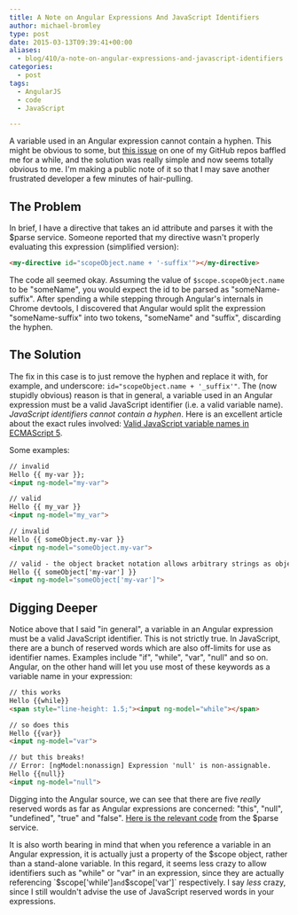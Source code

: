 ```yaml
---
title: A Note on Angular Expressions And JavaScript Identifiers
author: michael-bromley
type: post
date: 2015-03-13T09:39:41+00:00
aliases:
  - blog/410/a-note-on-angular-expressions-and-javascript-identifiers
categories:
  - post
tags:
  - AngularJS
  - code
  - JavaScript

---
```

A variable used in an Angular expression cannot contain a hyphen. This might be obvious to some, but [this issue](https://github.com/michaelbromley/angularUtils/issues/128) on one of my GitHub repos baffled me for a while, and the solution was really simple and now seems totally obvious to me. I'm making a public note of it so that I may save another frustrated developer a few minutes of hair-pulling.

## The Problem

In brief, I have a directive that takes an id attribute and parses it with the $parse service. Someone reported that my directive wasn't properly evaluating this expression (simplified version):

```HTML
<my-directive id="scopeObject.name + '-suffix'"></my-directive>
```

The code all seemed okay. Assuming the value of `$scope.scopeObject.name` to be "someName", you would expect the id to be parsed as "someName-suffix". After spending a while stepping through Angular's internals in Chrome devtools, I discovered that Angular would split the expression "someName-suffix" into two tokens, "someName" and "suffix", discarding the hyphen.

## The Solution

The fix in this case is to just remove the hyphen and replace it with, for example, and underscore: `id="scopeObject.name + '_suffix'"`. The (now stupidly obvious) reason is that in general, a variable used in an Angular expression must be a valid JavaScript identifier (i.e. a valid variable name). _JavaScript identifiers cannot contain a hyphen_. Here is an excellent article about the exact rules involved: [Valid JavaScript variable names in ECMAScript 5](https://mathiasbynens.be/notes/javascript-identifiers).

Some examples:

```HTML
// invalid
Hello {{ my-var }};
<input ng-model="my-var">

// valid
Hello {{ my_var }}
<input ng-model="my_var">

// invalid
Hello {{ someObject.my-var }}
<input ng-model="someObject.my-var">

// valid - the object bracket notation allows arbitrary strings as object keys.
Hello {{ someObject['my-var'] }}
<input ng-model="someObject['my-var']">
```

## Digging Deeper

Notice above that I said "in general", a variable in an Angular expression must be a valid JavaScript identifier. This is not strictly true. In JavaScript, there are a bunch of reserved words which are also off-limits for use as identifier names. Examples include "if", "while", "var", "null" and so on. Angular, on the other hand will let you use most of these keywords as a variable name in your expression:

```HTML
// this works
Hello {{while}}
<span style="line-height: 1.5;"><input ng-model="while"></span>

// so does this
Hello {{var}}
<input ng-model="var">

// but this breaks!
// Error: [ngModel:nonassign] Expression 'null' is non-assignable.
Hello {{null}}
<input ng-model="null">
```

Digging into the Angular source, we can see that there are five _really_ reserved words as far as Angular expressions are concerned: "this", "null", "undefined", "true" and "false". [Here is the relevant code](https://github.com/angular/angular.js/blob/v1.3.x/src/ng/parse.js#L86-L99) from the $parse service.

It is also worth bearing in mind that when you reference a variable in an Angular expression, it is actually just a property of the $scope object, rather than a stand-alone variable. In this regard, it seems less crazy to allow identifiers such as "while" or "var" in an expression, since they are actually referencing `$scope['while']` and `$scope['var']` respectively. I say _less_ crazy, since I still wouldn't advise the use of JavaScript reserved words in your expressions.
